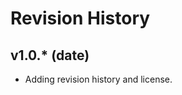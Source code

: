 Revision History
========================

v1.0.* (date)
------------------------

* Adding revision history and license.